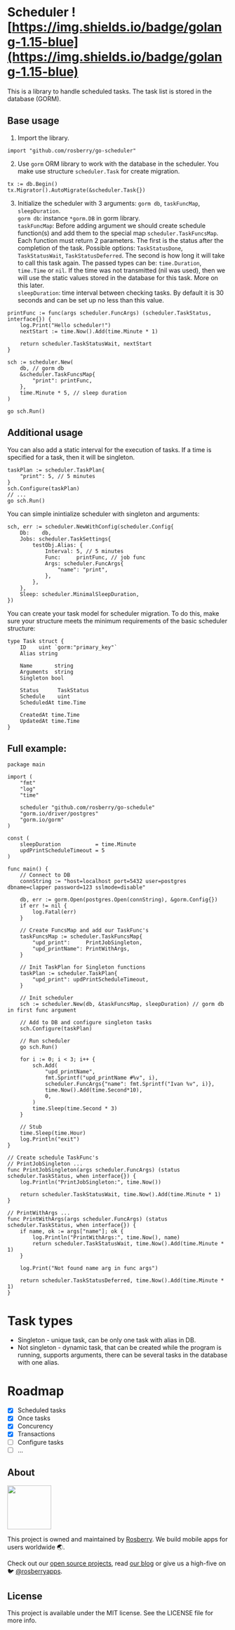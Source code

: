 # Scheduler ![https://img.shields.io/badge/golang-1.15-blue](https://img.shields.io/badge/golang-1.15-blue)

This is a library to handle scheduled tasks.
The task list is stored in the database (GORM).

## Base usage

1. Import the library.

```golang
import "github.com/rosberry/go-scheduler"
```
2. Use `gorm` ORM library to work with the database in the scheduler. You make use structure `scheduler.Task` for create migration.
```golang
tx := db.Begin()
tx.Migrator().AutoMigrate(&scheduler.Task{})
```

3. Initialize the scheduler with 3 arguments: `gorm db`, `taskFuncMap`, `sleepDuration`.<br> 
`gorm db`: instance `*gorm.DB` in gorm library.<br>
`taskFuncMap`: Before adding argument we should create schedule function(s) and add them to the special map `scheduler.TaskFuncsMap`. Each function must return 2 parameters. The first is the status after the completion of the task. Possible options: `TaskStatusDone`, `TaskStatusWait`, `TaskStatusDeferred`. The second is how long it will take to call this task again. The passed types can be: `time.Duration`, `time.Time` or `nil`. If the time was not transmitted (nil was used), then we will use the static values stored in the database for this task. More on this later.<br>
`sleepDuration`: time interval between checking tasks. By default it is 30 seconds and can be set up no less than this value.
```golang
printFunc := func(args scheduler.FuncArgs) (scheduler.TaskStatus, interface{}) {
	log.Print("Hello scheduler!")
	nextStart := time.Now().Add(time.Minute * 1)

	return scheduler.TaskStatusWait, nextStart
}

sch := scheduler.New(
	db, // gorm db
	&scheduler.TaskFuncsMap{
		"print": printFunc,
	}, 
	time.Minute * 5, // sleep duration
)

go sch.Run()
```
## Additional usage
You can also add a static interval for the execution of tasks. If a time is specified for a task, then it will be singleton.

```golang
taskPlan := scheduler.TaskPlan{
	"print": 5, // 5 minutes
}
sch.Configure(taskPlan)
// ...
go sch.Run()
```
You can simple inintialize scheduler with singleton and arguments:
```golang
sch, err := scheduler.NewWithConfig(scheduler.Config{
	Db:    db,
	Jobs: scheduler.TaskSettings{
		testObj.Alias: {
			Interval: 5, // 5 minutes
			Func:     printFunc, // job func
			Args: scheduler.FuncArgs{
				"name": "print",
			},
		},
	},
	Sleep: scheduler.MinimalSleepDuration,
})
```
You can create your task model for scheduler migration. To do this, make sure your structure meets the minimum requirements of the basic scheduler structure:
```golang
type Task struct {
    ID    uint `gorm:"primary_key"`
    Alias string

    Name       string
    Arguments  string
    Singleton bool

    Status      TaskStatus
    Schedule    uint
    ScheduledAt time.Time

    CreatedAt time.Time
    UpdatedAt time.Time
}
```

## Full example:
```golang
package main

import (
	"fmt"
	"log"
	"time"

	scheduler "github.com/rosberry/go-schedule"
	"gorm.io/driver/postgres"
	"gorm.io/gorm"
)

const (
	sleepDuration           = time.Minute
	updPrintScheduleTimeout = 5
)

func main() {
	// Connect to DB
	connString := "host=localhost port=5432 user=postgres dbname=clapper password=123 sslmode=disable"

	db, err := gorm.Open(postgres.Open(connString), &gorm.Config{})
	if err != nil {
		log.Fatal(err)
	}

	// Create FuncsMap and add our TaskFunc's
	taskFuncsMap := scheduler.TaskFuncsMap{
		"upd_print":     PrintJobSingleton,
		"upd_printName": PrintWithArgs,
	}

	// Init TaskPlan for Singleton functions
	taskPlan := scheduler.TaskPlan{
		"upd_print": updPrintScheduleTimeout,
	}

	// Init scheduler
	sch := scheduler.New(db, &taskFuncsMap, sleepDuration) // gorm db in first func argument

	// Add to DB and configure singleton tasks
	sch.Configure(taskPlan)

	// Run scheduler
	go sch.Run()

	for i := 0; i < 3; i++ {
		sch.Add(
			"upd_printName",
			fmt.Sprintf("upd_printName #%v", i),
			scheduler.FuncArgs{"name": fmt.Sprintf("Ivan %v", i)},
			time.Now().Add(time.Second*10),
			0,
		)
		time.Sleep(time.Second * 3)
	}

	// Stub
	time.Sleep(time.Hour)
	log.Println("exit")
}

// Create schedule TaskFunc's
// PrintJobSingleton ...
func PrintJobSingleton(args scheduler.FuncArgs) (status scheduler.TaskStatus, when interface{}) {
	log.Println("PrintJobSingleton:", time.Now())

	return scheduler.TaskStatusWait, time.Now().Add(time.Minute * 1)
}

// PrintWithArgs ...
func PrintWithArgs(args scheduler.FuncArgs) (status scheduler.TaskStatus, when interface{}) {
	if name, ok := args["name"]; ok {
		log.Println("PrintWithArgs:", time.Now(), name)
		return scheduler.TaskStatusWait, time.Now().Add(time.Minute * 1)
	}

	log.Print("Not found name arg in func args")

	return scheduler.TaskStatusDeferred, time.Now().Add(time.Minute * 1)
}
```

# Task types

- Singleton - unique task, can be only one task with alias in DB.
- Not singleton - dynamic task, that can be created while the program is running, supports arguments, there can be several tasks in the database with one alias.

# Roadmap

- [x] Scheduled tasks
- [x] Once tasks
- [x] Concurency
- [x] Transactions
- [ ] Configure tasks
- [ ] ...

## About

<img src="https://github.com/rosberry/Foundation/blob/master/Assets/full_logo.png?raw=true" height="100" />

This project is owned and maintained by [Rosberry](http://rosberry.com). We build mobile apps for users worldwide 🌏.

Check out our [open source projects](https://github.com/rosberry), read [our blog](https://medium.com/@Rosberry) or give us a high-five on 🐦 [@rosberryapps](http://twitter.com/RosberryApps).

## License

This project is available under the MIT license. See the LICENSE file for more info.
